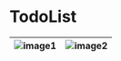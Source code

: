 # TodoList
| ![image1](https://github.com/Millrocious/TodoList/assets/79750098/a0e1116c-df24-40ae-91d7-0a37c9831047) | ![image2](https://github.com/Millrocious/TodoList/assets/79750098/584e080b-a1b3-4463-9e79-9c9275b88859) |
| --- | --- |

